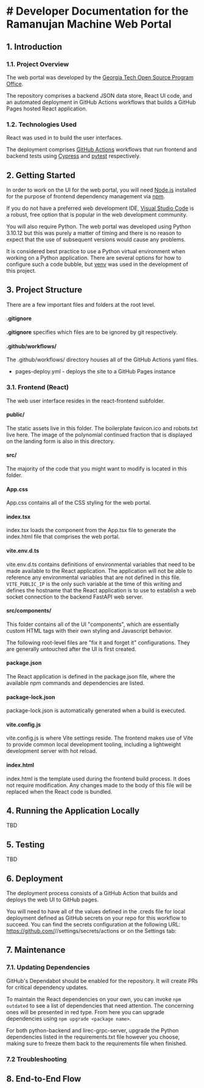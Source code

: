# # Developer Documentation for the Ramanujan Machine Web Portal

## 1. Introduction

### 1.1. Project Overview

The web portal was developed by the [Georgia Tech Open Source Program Office](https://www.ospo.cc.gatech.edu).

The repository comprises a backend JSON data store, React UI code, and an automated deployment in GitHub Actions workflows that builds a GitHub Pages hosted React application.

### 1.2. Technologies Used

React was used in to build the user interfaces. 

The deployment comprises [GitHub Actions](https://docs.github.com/en/actions) workflows that run frontend and backend tests using [Cypress](https://www.cypress.io/) and [pytest](https://docs.pytest.org/en/8.2.x/) respectively.

## 2. Getting Started

In order to work on the UI for the web portal, you will need [Node.js](https://nodejs.org/en/learn/getting-started/how-to-install-nodejs) installed for the purpose of frontend dependency management via [npm](https://docs.npmjs.com/cli/).

If you do not have a preferred web development IDE, [Visual Studio Code](https://code.visualstudio.com/) is a robust, free option that is popular in the web development community.

You will also require Python. The web portal was developed using Python 3.10.12 but this was purely a matter of timing and there is no reason to expect that the use of subsequent versions would cause any problems.

It is considered best practice to use a Python virtual environment when working on a Python application. There are several options for how to configure such a code bubble, but [venv](https://docs.python.org/3/library/venv.html) was used in the development of this project.

## 3. Project Structure

There are a few important files and folders at the root level. 

#### .gitignore
**.gitignore** specifies which files are to be ignored by git respectively.

#### .github/workflows/ 
The .github/workflows/ directory houses all of the GitHub Actions yaml files. 
* pages-deploy.yml - deploys the site to a GitHub Pages instance

### 3.1. Frontend (React)

The web user interface resides in the react-frontend subfolder. 

#### public/ 
The static assets live in this folder. The boilerplate favicon.ico and robots.txt live here. The image of the polynomial continued fraction that is displayed on the landing form is also in this directory.

#### src/ 
The majority of the code that you might want to modify is located in this folder.

#### App.css
App.css contains all of the CSS styling for the web portal.

#### index.tsx 
index.tsx loads the <App /> component from the App.tsx file to generate the index.html file that comprises the web portal.

#### vite.env.d.ts 
vite.env.d.ts contains definitions of environmental variables that need to be made available to the React application. The application will not be able to reference any environmental variables that are not defined in this file. `VITE_PUBLIC_IP` is the only such variable at the time of this writing and defines the hostname that the React application is to use to establish a web socket connection to the backend FastAPI web server.

#### src/components/ 
This folder contains all of the UI "components", which are essentially custom HTML tags with their own styling and Javascript behavior.

The following root-level files are "fix it and forget it" configurations. They are generally untouched after the UI is first created.
#### package.json
The React application is defined in the package.json file, where the available npm commands and dependencies are listed. 
#### package-lock.json
package-lock.json is automatically generated when a build is executed.
#### vite.config.js
vite.config.js is where Vite settings reside. The frontend makes use of Vite to provide common local development tooling, including a lightweight development server with hot reload.
#### index.html
index.html is the template used during the frontend build process. It does not require modification. Any changes made to the body of this file will be replaced when the React code is bundled.

## 4. Running the Application Locally

TBD

## 5. Testing

TBD

## 6. Deployment

The deployment process consists of a GitHub Action that builds and deploys the web UI to GitHub pages.

You will need to have all of the values defined in the .creds file for local deployment defined as GitHub secrets on your repo for this workflow to succeed. You can find the secrets configuration at the following URL: https://github.com/<your org or user>/<your repo>/settings/secrets/actions or on the Settings tab:

## 7. Maintenance

### 7.1. Updating Dependencies

GitHub's Dependabot should be enabled for the repository. It will create PRs for critical dependency updates. 

To maintain the React dependencies on your own, you can invoke `npm outdated` to see a list of dependencies that need attention. The concerning ones will be presented in red type. From here you can upgrade dependencies using `npm upgrade <package name>`.

For both python-backend and lirec-grpc-server, upgrade the Python dependencies listed in the requirements.txt file however you choose, making sure to freeze them back to the requirements file when finished.

### 7.2 Troubleshooting



## 8. End-to-End Flow

